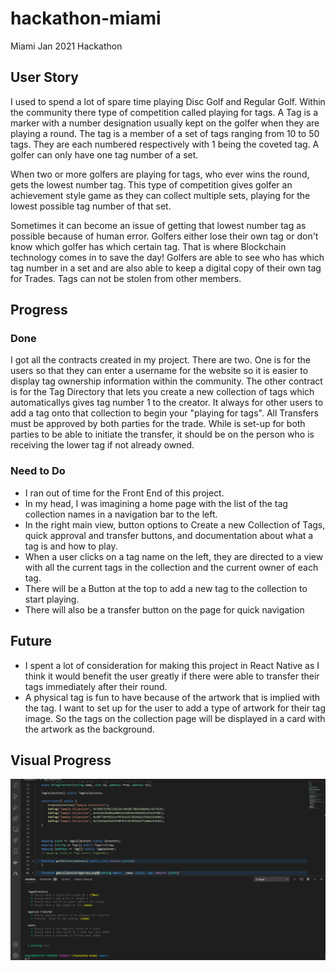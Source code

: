 # hackathon-miami
Miami Jan 2021 Hackathon
## User Story

I used to spend a lot of spare time playing Disc Golf and Regular Golf. Within the community there type of competition called playing for tags. A Tag is a marker with a number designation usually kept on the golfer when they are playing a round. The tag is a member of a set of tags ranging from 10 to 50 tags. They are each numbered respectively with 1 being the coveted tag. A golfer can only have one tag number of a set.

When two or more golfers are playing for tags, who ever wins the round, gets the lowest number tag. This type of competition gives golfer an achievement style game as they can collect multiple sets, playing for the lowest possible tag number of that set.

Sometimes it can become an issue of getting that lowest number tag as possible because of human error. Golfers either lose their own tag or don't know which golfer has which certain tag. That is where Blockchain technology comes in to save the day! Golfers are able to see who has which tag number in a set and are also able to keep a digital copy of their own tag for Trades. Tags can not be stolen from other members.

## Progress

   ### Done
   I got all the contracts created in my project. There are two. One is for the users so that they can enter a username for the website so it is easier to display tag ownership information within the community. The other contract is for the Tag Directory that lets you create a new collection of tags which automaticallys gives tag number 1 to the creator. It always for other users to add a tag onto that collection to begin your "playing for tags". All Transfers must be approved by both parties for the trade. While is set-up for both parties to be able to initiate the transfer, it should be on the person who is receiving the lower tag if not already owned. 

   ### Need to Do
   - I ran out of time for the Front End of this project.
   -  In my head, I was imagining a home page with the list of the tag collection names in a navigation bar to the left. 
   - In the right main view, button options to Create a new Collection of Tags, quick approval and transfer buttons, and documentation about what a tag is and how to play. 
   - When a user clicks on a tag name on the left, they are directed to a view with all the current tags in the collection and the current owner of each tag. 
   - There will be a Button at the top to add a new tag to the collection to start playing.
   - There will also be a transfer button on the page for quick navigation
## Future
 - I spent a lot of consideration for making this project in React Native as I think it would benefit the user greatly if there were able to transfer their tags immediately after their round. 
 - A physical tag is fun to have because of the artwork that is implied with the tag. I want to set up for the user to add a type of artwork for their tag image. So the tags on the collection page will be displayed in a card with the artwork as the background. 
## Visual Progress
 ![Screenshot](screenshots/Progress.png)<br>

